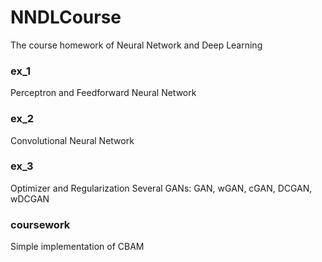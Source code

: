 # NNDLCourse
The course homework of Neural Network and Deep Learning

### ex_1

Perceptron and Feedforward Neural Network

### ex_2

Convolutional Neural Network

### ex_3

Optimizer and Regularization
Several GANs: GAN, wGAN, cGAN, DCGAN, wDCGAN

### coursework

Simple implementation of CBAM
